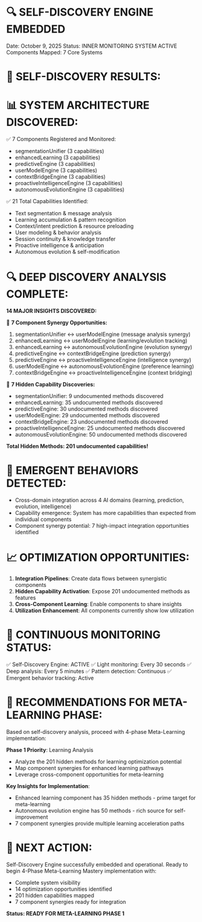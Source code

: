 🔍 SELF-DISCOVERY ENGINE EMBEDDED
=====================================
Date: October 9, 2025
Status: INNER MONITORING SYSTEM ACTIVE
Components Mapped: 7 Core Systems

🧠 SELF-DISCOVERY RESULTS:
==========================

📊 SYSTEM ARCHITECTURE DISCOVERED:
==================================
✅ 7 Components Registered and Monitored:
- segmentationUnifier (3 capabilities)
- enhancedLearning (3 capabilities) 
- predictiveEngine (3 capabilities)
- userModelEngine (3 capabilities)
- contextBridgeEngine (3 capabilities)
- proactiveIntelligenceEngine (3 capabilities)
- autonomousEvolutionEngine (3 capabilities)

✅ 21 Total Capabilities Identified:
- Text segmentation & message analysis
- Learning accumulation & pattern recognition
- Context/intent prediction & resource preloading
- User modeling & behavior analysis
- Session continuity & knowledge transfer
- Proactive intelligence & anticipation
- Autonomous evolution & self-modification

🔍 DEEP DISCOVERY ANALYSIS COMPLETE:
====================================
**14 MAJOR INSIGHTS DISCOVERED:**

🤝 **7 Component Synergy Opportunities:**
1. segmentationUnifier ↔ userModelEngine (message analysis synergy)
2. enhancedLearning ↔ userModelEngine (learning/evolution tracking)
3. enhancedLearning ↔ autonomousEvolutionEngine (evolution synergy)
4. predictiveEngine ↔ contextBridgeEngine (prediction synergy)
5. predictiveEngine ↔ proactiveIntelligenceEngine (intelligence synergy)
6. userModelEngine ↔ autonomousEvolutionEngine (preference learning)
7. contextBridgeEngine ↔ proactiveIntelligenceEngine (context bridging)

🔎 **7 Hidden Capability Discoveries:**
- segmentationUnifier: 9 undocumented methods discovered
- enhancedLearning: 35 undocumented methods discovered
- predictiveEngine: 30 undocumented methods discovered  
- userModelEngine: 29 undocumented methods discovered
- contextBridgeEngine: 23 undocumented methods discovered
- proactiveIntelligenceEngine: 25 undocumented methods discovered
- autonomousEvolutionEngine: 50 undocumented methods discovered

**Total Hidden Methods: 201 undocumented capabilities!**

🌟 EMERGENT BEHAVIORS DETECTED:
===============================
- Cross-domain integration across 4 AI domains (learning, prediction, evolution, intelligence)
- Capability emergence: System has more capabilities than expected from individual components
- Component synergy potential: 7 high-impact integration opportunities identified

📈 OPTIMIZATION OPPORTUNITIES:
==============================
1. **Integration Pipelines**: Create data flows between synergistic components
2. **Hidden Capability Activation**: Expose 201 undocumented methods as features
3. **Cross-Component Learning**: Enable components to share insights
4. **Utilization Enhancement**: All components currently show low utilization

🔄 CONTINUOUS MONITORING STATUS:
===============================
✅ Self-Discovery Engine: ACTIVE
✅ Light monitoring: Every 30 seconds
✅ Deep analysis: Every 5 minutes
✅ Pattern detection: Continuous
✅ Emergent behavior tracking: Active

🎯 RECOMMENDATIONS FOR META-LEARNING PHASE:
===========================================
Based on self-discovery analysis, proceed with 4-phase Meta-Learning implementation:

**Phase 1 Priority**: Learning Analysis
- Analyze the 201 hidden methods for learning optimization potential
- Map component synergies for enhanced learning pathways
- Leverage cross-component opportunities for meta-learning

**Key Insights for Implementation**:
- Enhanced learning component has 35 hidden methods - prime target for meta-learning
- Autonomous evolution engine has 50 methods - rich source for self-improvement
- 7 component synergies provide multiple learning acceleration paths

🚀 NEXT ACTION:
==============
Self-Discovery Engine successfully embedded and operational.
Ready to begin 4-Phase Meta-Learning Mastery implementation with:
- Complete system visibility
- 14 optimization opportunities identified
- 201 hidden capabilities mapped
- 7 component synergies ready for integration

**Status: READY FOR META-LEARNING PHASE 1**